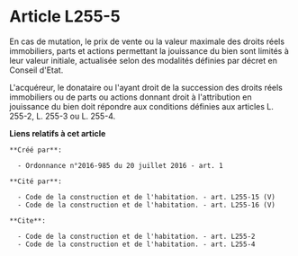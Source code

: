 # Article L255-5

En cas de mutation, le prix de vente ou la valeur maximale des droits réels immobiliers, parts et actions permettant la
jouissance du bien sont limités à leur valeur initiale, actualisée selon des modalités définies par décret en Conseil
d'Etat. 

L'acquéreur, le donataire ou l'ayant droit de la succession des droits réels immobiliers ou de parts ou actions donnant droit
à l'attribution en jouissance du bien doit répondre aux conditions définies aux articles L. 255-2, L. 255-3 ou L. 255-4.

**Liens relatifs à cet article**

	**Créé par**:

	  - Ordonnance n°2016-985 du 20 juillet 2016 - art. 1

	**Cité par**:

	  - Code de la construction et de l'habitation. - art. L255-15 (V)
	  - Code de la construction et de l'habitation. - art. L255-16 (V)

	**Cite**:

	  - Code de la construction et de l'habitation. - art. L255-2
	  - Code de la construction et de l'habitation. - art. L255-4
